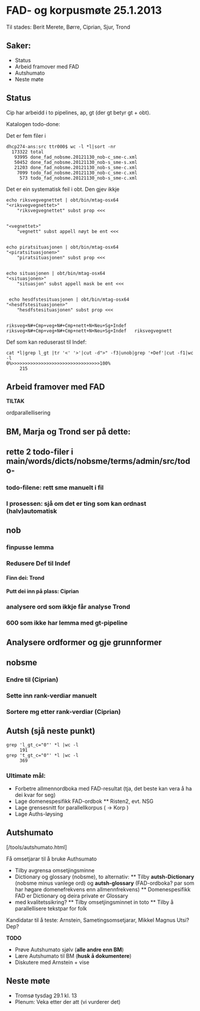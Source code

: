 # FAD- og korpusmøte 25.1.2013

Til stades: Berit Merete, Børre, Ciprian, Sjur, Trond

## Saker:

- Status
- Arbeid framover med FAD
- Autshumato
- Neste møte

## Status

Cip har arbeidd i to pipelines, ap, gt (der gt betyr gt + obt).

Katalogen todo-done:

Det er fem filer i

```
dhcp274-ans:src ttr000$ wc -l *l|sort -nr
  173322 total
   93995 done_fad_nobsme.20121130_nob-c_sme-c.xml
   50452 done_fad_nobsme.20121130_nob-s_sme-s.xml
   21203 done_fad_nobsme.20121130_nob-s_sme-c.xml
    7099 todo_fad_nobsme.20121130_nob-c_sme-c.xml
     573 todo_fad_nobsme.20121130_nob-s_sme-c.xml
```

Det er ein systematisk feil i obt. Den gjev ikkje

```
echo riksvegvegnettet | obt/bin/mtag-osx64
"<riksvegvegnettet>"
	"riksvegvegnettet" subst prop <<<


"<vegnettet>"
	"vegnett" subst appell nøyt be ent <<<


echo piratsituasjonen | obt/bin/mtag-osx64
"<piratsituasjonen>"
	"piratsituasjonen" subst prop <<<


echo situasjonen | obt/bin/mtag-osx64
"<situasjonen>"
	"situasjon" subst appell mask be ent <<<


 echo hesdfstesituasjonen | obt/bin/mtag-osx64
"<hesdfstesituasjonen>"
	"hesdfstesituasjonen" subst prop <<<


riksveg+N#+Cmp+veg+N#+Cmp+nett+N+Neu+Sg+Indef
riksveg+N#+Cmp+veg+N#+Cmp+nett+N+Neu+Sg+Indef	riksvegvegnett
```

Def som kan reduserast til Indef:

```
cat *l|grep l_gt |tr '<' '>'|cut -d">" -f3|unob|grep '+Def'|cut -f1|wc -l
0%>>>>>>>>>>>>>>>>>>>>>>>>>>>>>>>>>100%
     215
```

## Arbeid framover med FAD

**TILTAK**

ordparallellisering

## BM, Marja og Trond ser på dette:

## rette 2 todo-filer i main/words/dicts/nobsme/terms/admin/src/todo-

### todo-filene: rett sme manuelt i fil

### I prosessen: sjå om det er ting som kan ordnast (halv)automatisk

## nob

### finpusse lemma

### Redusere Def til Indef

#### Finn dei: **Trond**

#### Putt dei inn på plass: **Ciprian**

### analysere ord som ikkje får analyse **Trond**

### 600 som ikke har lemma med gt-pipeline

## Analysere ordformer og gje grunnformer

## nobsme

### Endre <mg> til <mg rank=""> (**Ciprian**)

### Sette inn rank-verdiar manuelt

### Sortere mg etter rank-verdiar (**Ciprian**)

## Autsh (sjå neste punkt)

```
grep 'l_gt_c="0"' *l |wc -l
     191
grep 't_gt_c="0"' *l |wc -l
     369
```

### Ultimate mål:

- Forbetre allmennordboka med FAD-resultat
  (tja, det beste kan vera å ha dei kvar for seg)
- Lage domenespesifikk FAD-ordbok
  \*\* Risten2, evt. NSG
- Lage grensesnitt for parallellkorpus ( -> Korp )
- Lage Auths-løysing

## Autshumato

[/tools/autshumato.html]

Få omsetjarar til å bruke Authsumato

- Tilby avgrensa omsetjingsminne
- Dictionary og glossary (nob<tab>sme), to alternativ:
  ** Tilby **autsh-Dictionary** (nobsme minus vanlege ord)
  og **autsh-glossary** (FAD-ordboka? par som har
  høgare domenefrekvens enn allmennfrekvens)
  ** Domenespesifikk FAD er Dictionary og deira private er Glossary
- med kvalitetssikring?
  ** Tilby omsetjingsminnet in toto
  ** Tilby å parallellisere tekstpar for folk

Kandidatar til å teste: Arnstein, Sametingsomsetjarar, Mikkel Magnus Utsi? Dep?

**TODO**

- Prøve Autshumato sjølv (**alle andre enn BM**)
- Lære Autshumato til BM (**husk å dokumentere**)
- Diskutere med Arnstein + vise

## Neste møte

- Tromsø tysdag 29.1 kl. 13
- Plenum: Veka etter der att (vi vurderer det)
